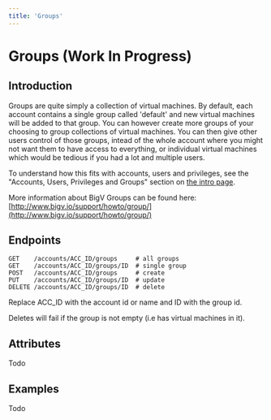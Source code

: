 ```yaml
---
title: 'Groups'
---
```


# Groups (Work In Progress)


## Introduction

Groups are quite simply a collection of virtual machines. By default, each account contains a single group called 'default' and new virtual machines will be added to that group. You can however create more groups of your choosing to group collections of virtual machines. You can then give other users control of those groups, intead of the whole account where you might not want them to have access to everything, or individual virtual machines which would be tedious if you had a lot and multiple users.

To understand how this fits with accounts, users and privileges, see the "Accounts, Users, Privileges and Groups" section on [the intro page](/notes/intro).

More information about BigV Groups can be found here: [http://www.bigv.io/support/howto/group/](http://www.bigv.io/support/howto/group/)


## Endpoints

    GET    /accounts/ACC_ID/groups     # all groups
    GET    /accounts/ACC_ID/groups/ID  # single group
    POST   /accounts/ACC_ID/groups     # create
    PUT    /accounts/ACC_ID/groups/ID  # update
    DELETE /accounts/ACC_ID/groups/ID  # delete

Replace ACC_ID with the account id or name and ID with the group id.

Deletes will fail if the group is not empty (i.e has virtual machines in it).


## Attributes

Todo


## Examples

Todo
